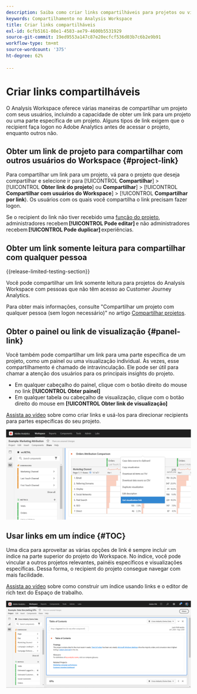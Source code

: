 ```yaml
---
description: Saiba como criar links compartilháveis para projetos ou visualizações
keywords: Compartilhamento no Analysis Workspace
title: Criar links compartilháveis
exl-id: 6cfb5161-08e1-4583-ae79-4600b5531929
source-git-commit: 19ed9553a147c87e20ecfcf536d03b7c6b2e9b91
workflow-type: tm+mt
source-wordcount: '375'
ht-degree: 62%

---
```


# Criar links compartilháveis

O Analysis Workspace oferece várias maneiras de compartilhar um projeto com seus usuários, incluindo a capacidade de obter um link para um projeto ou uma parte específica de um projeto. Alguns tipos de link exigem que o recipient faça logon no Adobe Analytics antes de acessar o projeto, enquanto outros não.

## Obter um link de projeto para compartilhar com outros usuários do Workspace {#project-link}

Para compartilhar um link para um projeto, vá para o projeto que deseja compartilhar e selecione ir para [!UICONTROL **Compartilhar**] > [!UICONTROL **Obter link do projeto**] ou **Compartilhar**] > [!UICONTROL **Compartilhar com usuários do Workspace**] > [!UICONTROL **Compartilhar por link**). Os usuários com os quais você compartilha o link precisam fazer logon.

Se o recipient do link não tiver recebido uma [função do projeto](https://experienceleague.adobe.com/docs/analytics/analyze/analysis-workspace/curate-share/share-projects.html?lang=pt-BR), administradores recebem **[!UICONTROL Pode editar]** e não administradores recebem **[!UICONTROL Pode duplicar]** experiências.

## Obter um link somente leitura para compartilhar com qualquer pessoa

{{release-limited-testing-section}}

Você pode compartilhar um link somente leitura para projetos do Analysis Workspace com pessoas que não têm acesso ao Customer Journey Analytics.

Para obter mais informações, consulte &quot;Compartilhar um projeto com qualquer pessoa (sem logon necessário)&quot; no artigo [Compartilhar projetos](/help/analysis-workspace/curate-share/share-projects.md).

## Obter o painel ou link de visualização {#panel-link}

Você também pode compartilhar um link para uma parte específica de um projeto, como um painel ou uma visualização individual. Às vezes, esse compartilhamento é chamado de intravinculação. Ele pode ser útil para chamar a atenção dos usuários para os principais insights do projeto.

* Em qualquer cabeçalho do painel, clique com o botão direito do mouse no link **[!UICONTROL Obter painel]**
* Em qualquer tabela ou cabeçalho de visualização, clique com o botão direito do mouse em **[!UICONTROL Obter link de visualização]**

[Assista ao vídeo](https://experienceleague.adobe.com/docs/analytics-learn/tutorials/analysis-workspace/visualizations/intra-linking-in-analysis-workspace.html?lang=pt-BR) sobre como criar links e usá-los para direcionar recipients para partes específicas do seu projeto.

![](assets/get-viz-link.png)

## Usar links em um índice {#TOC}

Uma dica para aproveitar as várias opções de link é sempre incluir um índice na parte superior do projeto do Workspace. No índice, você pode vincular a outros projetos relevantes, painéis específicos e visualizações específicas. Dessa forma, o recipient do projeto consegue navegar com mais facilidade.

[Assista ao vídeo](https://experienceleague.adobe.com/docs/analytics-learn/tutorials/analysis-workspace/navigating-workspace-projects/create-a-toc-in-analysis-workspace.html?lang=pt-BR) sobre como construir um índice usando links e o editor de rich text do Espaço de trabalho.

![](assets/toc.png)

